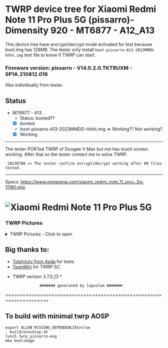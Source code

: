 # TWRP device tree for Xiaomi Redmi Note 11 Pro Plus 5G (pissarro)- Dimensity 920 - MT6877 - A12_A13

This device tree have encrypt/decrypt mode activated for test because boot.img has 128MB. 
The tester only install `boot-pissarro-A13-2023MMDD-hhhh.img` test file to know if TWRP can start.

### Firmware version: pissarro - V14.0.2.0.TKTRUXM - SP1A.210812.016
files individually from tester.

## Status
- MT6877 - A13
  - Status: booted??
  - [X] booted

   - boot-pissarro-A13-2023MMDD-hhhh.img => Working?? Not working?
  - [X] Working
------------------------------------
The tester PORTed TWRP of Doogee V Max but not has touch screen working.
After that so the tester contact me to solve TWRP.

     20230708 => The tester confirm encrypt/decrypt working after 00 files tested.
------------------------------------

Specs: https://www.gsmarena.com/xiaomi_redmi_note_11_pro+_5g-11180.php

![Xiaomi Redmi Note 11 Pro Plus 5G](https://fdn2.gsmarena.com/vv/pics/xiaomi/xiaomi-redmi-note11-pro-plus-1.jpg)
===================================================================== 

### TWRP Pictures
<details><summary>TWRP Pictures - Click to open</summary>
<p>

![TWRP Logo](https://github.com/lopestom/)
![Decryption](https://github.com/lopestom/)
![Decrypted](https://github.com/lopestom/)
![MicroSD](https://github.com/lopestom/)
![Internal Storage](https://github.com/lopestom/)
</p>
</details>

## Big thanks to:
- [Tolstyluty from 4pda](https://4pda.to/forum/index.php?showuser=1113889) for tests.
- [TeamWin](https://github.com/TeamWin) for TWRP SC.
* TWRP version 3.7.0_13 *

                  ####### generated by lopestom #######
===================================================================== 

## To build with minimal twrp AOSP
```
export ALLOW_MISSING_DEPENDENCIES=true
. build/envsetup.sh
lunch twrp_pissarro-eng
mka bootimage
```

